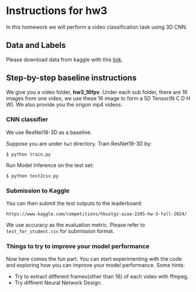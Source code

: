 # Instructions for hw3

In this homework we will perform a video classification task using 3D CNN.

## Data and Labels

Please download data from kaggle with this [link]([https://www.kaggle.com/competitions/hkustgz-aiaa-5032-hw3-spring-2024/data](https://www.kaggle.com/competitions/hkustgz-aiaa-2205-hw-3-fall-2024/data)).

## Step-by-step baseline instructions

We give you a video folder, **hw3_16fpv**. Under each sub folder, there are 16 images from one video, we use these 16 image to form a 5D Tensor(N C D H W). We also provide you the origon mp4 videos.

### CNN classifier

We use ResNet18-3D as a baseline.

Suppose you are under `hw3` directory. Train ResNet18-3D by:

```
$ python train.py
```

Run Model Inference on the test set:

```
$ python test2csv.py
```


### Submission to Kaggle

You can then submit the test outputs to the leaderboard:

```
https://www.kaggle.com/competitions/hkustgz-aiaa-2205-hw-3-fall-2024/
```

We use accuracy as the evaluation metric. Please refer to `test_for_student.csv` for submission format.

### Things to try to improve your model performance

Now here comes the fun part. You can start experimenting with the code and exploring how you can improve your model performance. Some hints:

+ Try to extract different frames(other than 16) of each video with ffmpeg.
+ Try diffirent Neural Network Design.



